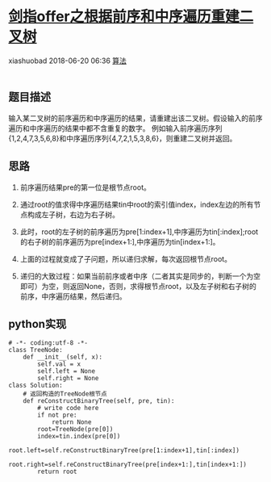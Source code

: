 <div class="blog-article">
    <h1><a href="p.html?p=算法/剑指offer之根据前序和中序遍历重建二叉树" class="title">剑指offer之根据前序和中序遍历重建二叉树</a></h1>
    <span class="author">xiashuobad</span>
    <span class="time">2018-06-20 06:36</span>
    <span><a href="tags.html?t=算法" class="tag">算法</a></span>
    </div>
<br/>

## 题目描述 ##
输入某二叉树的前序遍历和中序遍历的结果，请重建出该二叉树。假设输入的前序遍历和中序遍历的结果中都不含重复的数字。
例如输入前序遍历序列{1,2,4,7,3,5,6,8}和中序遍历序列{4,7,2,1,5,3,8,6}，则重建二叉树并返回。

## 思路 ##
1. 前序遍历结果pre的第一位是根节点root。
2. 通过root的值求得中序遍历结果tin中root的索引值index，index左边的所有节点构成左子树，右边为右子树。

3. 此时，root的左子树的前序遍历为pre[1:index+1],中序遍历为tin[:index];root的右子树的前序遍历为pre[index+1:],中序遍历为tin[index+1:]。
4. 上面的过程就变成了子问题，所以递归求解，每次返回根节点root。
5. 递归的大致过程：如果当前前序或者中序（二者其实是同步的，判断一个为空即可）为空，则返回None，否则，求得根节点root，以及左子树和右子树的前序，中序遍历结果，然后递归。

## python实现 ##
	# -*- coding:utf-8 -*-
	class TreeNode:
	    def __init__(self, x):
	        self.val = x
	        self.left = None
	        self.right = None
	class Solution:
	    # 返回构造的TreeNode根节点
	    def reConstructBinaryTree(self, pre, tin):
	        # write code here
	        if not pre:
	            return None
	        root=TreeNode(pre[0])
	        index=tin.index(pre[0])
	        root.left=self.reConstructBinaryTree(pre[1:index+1],tin[:index])
	        root.right=self.reConstructBinaryTree(pre[index+1:],tin[index+1:])
	        return root